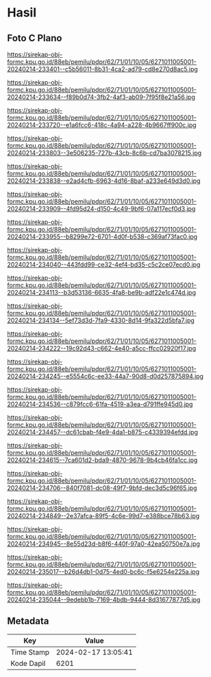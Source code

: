 # Hasil

## Foto C Plano

https://sirekap-obj-formc.kpu.go.id/88eb/pemilu/pdpr/62/71/01/10/05/6271011005001-20240214-233401--c5b56011-8b31-4ca2-ad79-cd8e270d8ac5.jpg

https://sirekap-obj-formc.kpu.go.id/88eb/pemilu/pdpr/62/71/01/10/05/6271011005001-20240214-233634--f89b0d74-3fb2-4af3-ab09-7f95f8e21a56.jpg

https://sirekap-obj-formc.kpu.go.id/88eb/pemilu/pdpr/62/71/01/10/05/6271011005001-20240214-233720--e1a6fcc6-418c-4a94-a228-4b9667ff900c.jpg

https://sirekap-obj-formc.kpu.go.id/88eb/pemilu/pdpr/62/71/01/10/05/6271011005001-20240214-233803--3e506235-727b-43cb-8c6b-cd7ba3078215.jpg

https://sirekap-obj-formc.kpu.go.id/88eb/pemilu/pdpr/62/71/01/10/05/6271011005001-20240214-233838--e2ad4cfb-6963-4d16-8baf-a233e649d3d0.jpg

https://sirekap-obj-formc.kpu.go.id/88eb/pemilu/pdpr/62/71/01/10/05/6271011005001-20240214-233909--4fd95d24-d150-4c49-9bf6-07a117ecf0d3.jpg

https://sirekap-obj-formc.kpu.go.id/88eb/pemilu/pdpr/62/71/01/10/05/6271011005001-20240214-233955--b8299e72-6701-4d0f-b538-c369af73fac0.jpg

https://sirekap-obj-formc.kpu.go.id/88eb/pemilu/pdpr/62/71/01/10/05/6271011005001-20240214-234040--443fdd99-ce32-4ef4-bd35-c5c2ce07ecd0.jpg

https://sirekap-obj-formc.kpu.go.id/88eb/pemilu/pdpr/62/71/01/10/05/6271011005001-20240214-234113--b3d53136-6635-4fa8-be9b-adf22e1c474d.jpg

https://sirekap-obj-formc.kpu.go.id/88eb/pemilu/pdpr/62/71/01/10/05/6271011005001-20240214-234134--5ef73d3d-7fa9-4330-8d14-9fa322d5bfa7.jpg

https://sirekap-obj-formc.kpu.go.id/88eb/pemilu/pdpr/62/71/01/10/05/6271011005001-20240214-234222--19c92d43-c662-4e40-a5cc-ffcc02920f17.jpg

https://sirekap-obj-formc.kpu.go.id/88eb/pemilu/pdpr/62/71/01/10/05/6271011005001-20240214-234245--e5554c6c-ee33-44a7-90d8-d0d257875894.jpg

https://sirekap-obj-formc.kpu.go.id/88eb/pemilu/pdpr/62/71/01/10/05/6271011005001-20240214-234536--c879fcc6-61fa-4519-a3ea-d791ffe945d0.jpg

https://sirekap-obj-formc.kpu.go.id/88eb/pemilu/pdpr/62/71/01/10/05/6271011005001-20240214-234457--dc61cbab-f4e9-4da1-b875-c4339394efdd.jpg

https://sirekap-obj-formc.kpu.go.id/88eb/pemilu/pdpr/62/71/01/10/05/6271011005001-20240214-234615--7ca601d2-bda9-4870-9678-9b4cb46fa1cc.jpg

https://sirekap-obj-formc.kpu.go.id/88eb/pemilu/pdpr/62/71/01/10/05/6271011005001-20240214-234706--840f7081-dc08-49f7-9bfd-dec3d5c96f65.jpg

https://sirekap-obj-formc.kpu.go.id/88eb/pemilu/pdpr/62/71/01/10/05/6271011005001-20240214-234849--2e37afca-89f5-4c6e-99d7-e388bce78b63.jpg

https://sirekap-obj-formc.kpu.go.id/88eb/pemilu/pdpr/62/71/01/10/05/6271011005001-20240214-234945--8e55d23d-b8f6-440f-97a0-42ea50750e7a.jpg

https://sirekap-obj-formc.kpu.go.id/88eb/pemilu/pdpr/62/71/01/10/05/6271011005001-20240214-235017--b26d4db1-0d75-4ed0-bc6c-f5e6254e225a.jpg

https://sirekap-obj-formc.kpu.go.id/88eb/pemilu/pdpr/62/71/01/10/05/6271011005001-20240214-235044--9edebb1b-7169-4bdb-9444-8d31677877d5.jpg


## Metadata

| Key        | Value               |
| ---------- | ------------------- |
| Time Stamp | 2024-02-17 13:05:41 |
| Kode Dapil | 6201                |



